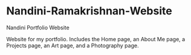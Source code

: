 # Nandini-Ramakrishnan-Website
Nandini Portfolio Website

Website for my portfolio. Includes the Home page, an About Me page, a Projects page, an Art page, and a Photography page.
